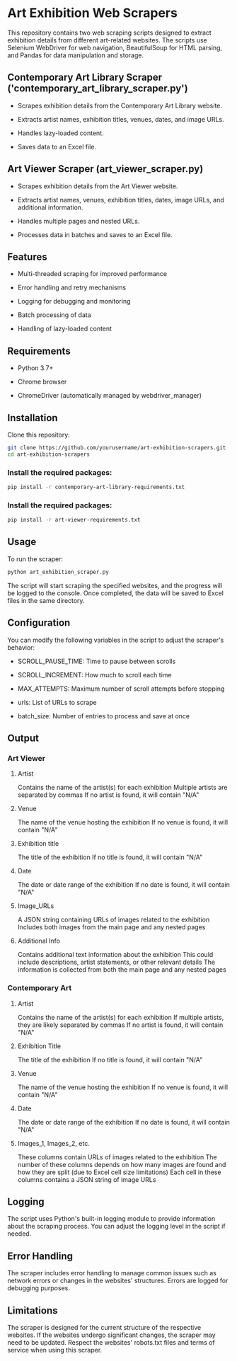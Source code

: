 # Art Exhibition Web Scrapers
This repository contains two web scraping scripts designed to extract exhibition details from different art-related websites. The scripts use Selenium WebDriver for web navigation, BeautifulSoup for HTML parsing, and Pandas for data manipulation and storage.

## Contemporary Art Library Scraper ('contemporary_art_library_scraper.py')

- Scrapes exhibition details from the Contemporary Art Library website.

- Extracts artist names, exhibition titles, venues, dates, and image URLs.

- Handles lazy-loaded content.

- Saves data to an Excel file.


## Art Viewer Scraper (art_viewer_scraper.py)

- Scrapes exhibition details from the Art Viewer website.

- Extracts artist names, venues, exhibition titles, dates, image URLs, and additional information.

- Handles multiple pages and nested URLs.

- Processes data in batches and saves to an Excel file.


## Features

- Multi-threaded scraping for improved performance

- Error handling and retry mechanisms

- Logging for debugging and monitoring

- Batch processing of data

- Handling of lazy-loaded content

## Requirements

- Python 3.7+

- Chrome browser

- ChromeDriver (automatically managed by webdriver_manager)

## Installation

Clone this repository:
```bash
git clone https://github.com/yourusername/art-exhibition-scrapers.git
cd art-exhibition-scrapers
```

### Install the required packages:
```bash
pip install -r contemporary-art-library-requirements.txt
```
### Install the required packages:

```bash
pip install -r art-viewer-requirements.txt
```

## Usage
To run the scraper:

```bash
python art_exhibition_scraper.py
```
The script will start scraping the specified websites, and the progress will be logged to the console. Once completed, the data will be saved to Excel files in the same directory.

## Configuration
You can modify the following variables in the script to adjust the scraper's behavior:

- SCROLL_PAUSE_TIME: Time to pause between scrolls

- SCROLL_INCREMENT: How much to scroll each time

- MAX_ATTEMPTS: Maximum number of scroll attempts before stopping

- urls: List of URLs to scrape

- batch_size: Number of entries to process and save at once

## Output

### Art Viewer 
1. Artist

      Contains the name of the artist(s) for each exhibition
      Multiple artists are separated by commas
      If no artist is found, it will contain "N/A"


2. Venue

      The name of the venue hosting the exhibition
      If no venue is found, it will contain "N/A"


3. Exhibition title

      The title of the exhibition
      If no title is found, it will contain "N/A"


4. Date

      The date or date range of the exhibition
      If no date is found, it will contain "N/A"


5. Image_URLs

      A JSON string containing URLs of images related to the exhibition
      Includes both images from the main page and any nested pages


6. Additional Info

      Contains additional text information about the exhibition
      This could include descriptions, artist statements, or other relevant details
      The information is collected from both the main page and any nested pages

### Contemporary Art

1. Artist

      Contains the name of the artist(s) for each exhibition
      If multiple artists, they are likely separated by commas
      If no artist is found, it will contain "N/A"


2. Exhibition Title

      The title of the exhibition
      If no title is found, it will contain "N/A"


3. Venue

      The name of the venue hosting the exhibition
      If no venue is found, it will contain "N/A"


4. Date

      The date or date range of the exhibition
      If no date is found, it will contain "N/A"


4. Images_1, Images_2, etc.

      These columns contain URLs of images related to the exhibition
      The number of these columns depends on how many images are found and how they are split (due to Excel cell size limitations)
      Each cell in these columns contains a JSON string of image URLs

## Logging
The script uses Python's built-in logging module to provide information about the scraping process. You can adjust the logging level in the script if needed.

## Error Handling
The scraper includes error handling to manage common issues such as network errors or changes in the websites' structures. Errors are logged for debugging purposes.

## Limitations
The scraper is designed for the current structure of the respective websites. If the websites undergo significant changes, the scraper may need to be updated.
Respect the websites' robots.txt files and terms of service when using this scraper.
